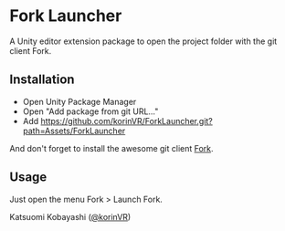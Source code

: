 # Fork Launcher

A Unity editor extension package to open the project folder with the git client Fork.

## Installation

- Open Unity Package Manager
- Open "Add package from git URL..."
- Add https://github.com/korinVR/ForkLauncher.git?path=Assets/ForkLauncher

And don't forget to install the awesome git client [Fork](https://git-fork.com/).

## Usage

Just open the menu Fork > Launch Fork.  

Katsuomi Kobayashi ([@korinVR](https://twitter.com/korinVR_en))
